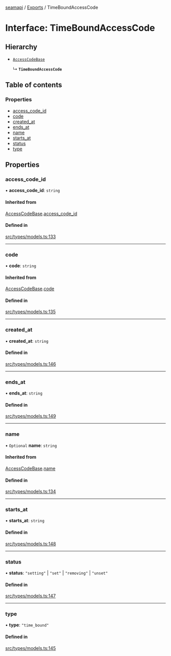[seamapi](../README.md) / [Exports](../modules.md) / TimeBoundAccessCode

# Interface: TimeBoundAccessCode

## Hierarchy

- [`AccessCodeBase`](AccessCodeBase.md)

  ↳ **`TimeBoundAccessCode`**

## Table of contents

### Properties

- [access\_code\_id](TimeBoundAccessCode.md#access_code_id)
- [code](TimeBoundAccessCode.md#code)
- [created\_at](TimeBoundAccessCode.md#created_at)
- [ends\_at](TimeBoundAccessCode.md#ends_at)
- [name](TimeBoundAccessCode.md#name)
- [starts\_at](TimeBoundAccessCode.md#starts_at)
- [status](TimeBoundAccessCode.md#status)
- [type](TimeBoundAccessCode.md#type)

## Properties

### access\_code\_id

• **access\_code\_id**: `string`

#### Inherited from

[AccessCodeBase](AccessCodeBase.md).[access_code_id](AccessCodeBase.md#access_code_id)

#### Defined in

[src/types/models.ts:133](https://github.com/seamapi/javascript/blob/main/src/types/models.ts#L133)

___

### code

• **code**: `string`

#### Inherited from

[AccessCodeBase](AccessCodeBase.md).[code](AccessCodeBase.md#code)

#### Defined in

[src/types/models.ts:135](https://github.com/seamapi/javascript/blob/main/src/types/models.ts#L135)

___

### created\_at

• **created\_at**: `string`

#### Defined in

[src/types/models.ts:146](https://github.com/seamapi/javascript/blob/main/src/types/models.ts#L146)

___

### ends\_at

• **ends\_at**: `string`

#### Defined in

[src/types/models.ts:149](https://github.com/seamapi/javascript/blob/main/src/types/models.ts#L149)

___

### name

• `Optional` **name**: `string`

#### Inherited from

[AccessCodeBase](AccessCodeBase.md).[name](AccessCodeBase.md#name)

#### Defined in

[src/types/models.ts:134](https://github.com/seamapi/javascript/blob/main/src/types/models.ts#L134)

___

### starts\_at

• **starts\_at**: `string`

#### Defined in

[src/types/models.ts:148](https://github.com/seamapi/javascript/blob/main/src/types/models.ts#L148)

___

### status

• **status**: ``"setting"`` \| ``"set"`` \| ``"removing"`` \| ``"unset"``

#### Defined in

[src/types/models.ts:147](https://github.com/seamapi/javascript/blob/main/src/types/models.ts#L147)

___

### type

• **type**: ``"time_bound"``

#### Defined in

[src/types/models.ts:145](https://github.com/seamapi/javascript/blob/main/src/types/models.ts#L145)
